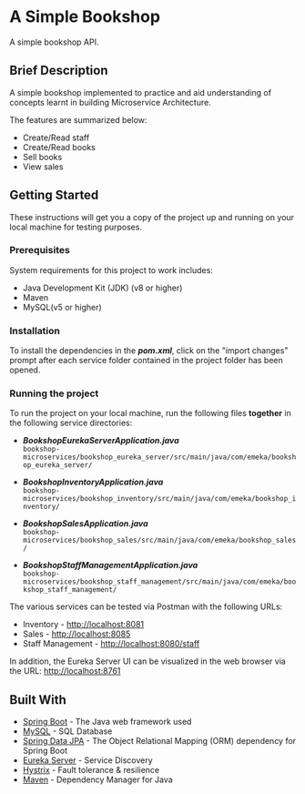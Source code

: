 # A Simple Bookshop
A simple bookshop API. 

## Brief Description
A simple bookshop implemented to practice and aid understanding of concepts learnt in building Microservice Architecture.

The features are summarized below:
* Create/Read staff
* Create/Read books 
* Sell books
* View sales

## Getting Started
These instructions will get you a copy of the project up and running on your local machine for testing purposes.

### Prerequisites
System requirements for this project to work includes:
* Java Development Kit (JDK) (v8 or higher)
* Maven 
* MySQL(v5 or higher)

### Installation
To install the dependencies in the ***pom.xml***, click on the "import changes" prompt after each service folder contained in the project folder has been opened.

### Running the project
To run the project on your local machine, run the following files **together** in the following service directories:  
* ***BookshopEurekaServerApplication.java***  
`bookshop-microservices/bookshop_eureka_server/src/main/java/com/emeka/bookshop_eureka_server/`

* ***BookshopInventoryApplication.java***  
`bookshop-microservices/bookshop_inventory/src/main/java/com/emeka/bookshop_inventory/`

* ***BookshopSalesApplication.java***  
`bookshop-microservices/bookshop_sales/src/main/java/com/emeka/bookshop_sales/`

* ***BookshopStaffManagementApplication.java***  
`bookshop-microservices/bookshop_staff_management/src/main/java/com/emeka/bookshop_staff_management/`

The various services can be tested via Postman with the following URLs: 
* Inventory - [http://localhost:8081]()  
* Sales - [http://localhost:8085]()
* Staff Management - [http://localhost:8080/staff]()

In addition, the Eureka Server UI can be visualized in the web browser via the URL: [http://localhost:8761]()


## Built With
* [Spring Boot](https://spring.io/projects/spring-boot) - The Java web framework used
* [MySQL](https://www.mysql.com/) - SQL Database
* [Spring Data JPA](https://spring.io/projects/spring-data-jpa) - The Object Relational Mapping (ORM) dependency for Spring Boot
* [Eureka Server](https://cloud.spring.io/spring-cloud-netflix/multi/multi_spring-cloud-eureka-server.html) - Service Discovery
* [Hystrix](https://spring.io/guides/gs/circuit-breaker/) - Fault tolerance & resilience
* [Maven](https://www.npmjs.com/) - Dependency Manager for Java

